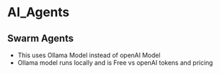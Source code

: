 # AI_Agents

## Swarm Agents
- This uses Ollama Model instead of openAI Model
- Ollama model runs locally and is Free vs openAI tokens and pricing